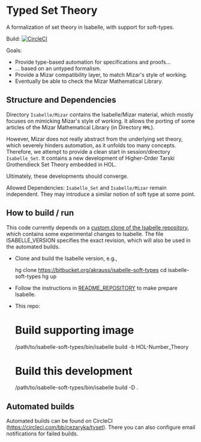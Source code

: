 # Typed Set Theory

A formalization of set theory in Isabelle, with support for soft-types.

Build: [![CircleCI](https://circleci.com/bb/cezaryka/tyset.svg?style=svg&circle-token=2fc0576de43f1f1852e8500afc862e43da2ee1e5)](https://circleci.com/bb/cezaryka/tyset)

Goals:

* Provide type-based automation for specifications and proofs...
* ... based on an untyped formalism.
* Provide a Mizar compatibility layer, to match Mizar's style of working.
* Eventually be able to check the Mizar Mathematical Library.

## Structure and Dependencies

Directory `Isabelle/Mizar` contains the Isabelle/Mizar material, which mostly focuses on mimicking Mizar's style of working.
It allows the porting of some articles of the Mizar Mathematical Library (in Directory `MML`).

However, Mizar does not really abstract from the underlying set theory, which severely hinders automation, as it unfolds too many concepts.
Therefore, we attempt to provide a clean start in session/directory `Isabelle_Set`.
It contains a new development of Higher-Order Tarski Grothendieck Set Theory embedded in HOL.

Ultimately, these developments should converge.

Allowed Dependencies: `Isabelle_Set` and `Isabelle/Mizar` remain independent. They may introduce a similar notion of soft type at some point.


## How to build / run

This code currently depends on a [custom clone of the Isabelle repository](https://bitbucket.org/akrauss/isabelle-soft-types),
which contains some experimental changes to Isabelle. The file ISABELLE_VERSION specifies the exact revision, which
will also be used in the automated builds.

* Clone and build the Isabelle version, e.g.,

    hg clone https://bitbucket.org/akrauss/isabelle-soft-types
    cd isabelle-soft-types
    hg up <REVISION>

* Follow the instructions in
[README_REPOSITORY](https://isabelle.in.tum.de/repos/isabelle/file/tip/README_REPOSITORY) to make prepare Isabelle.

* This repo:

    # Build supporting image
    /path/to/isabelle-soft-types/bin/isabelle build -b HOL-Number_Theory
    
    # Build this development
    /path/to/isabelle-soft-types/bin/isabelle build -D .


## Automated builds

Automated builds can be found on CircleCI (https://circleci.com/bb/cezaryka/tyset).
There you can also configure email notifications for failed builds.